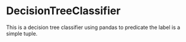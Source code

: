 # DecisionTreeClassifier
This is a decision tree classifier using pandas to predicate the label is a simple tuple. 
